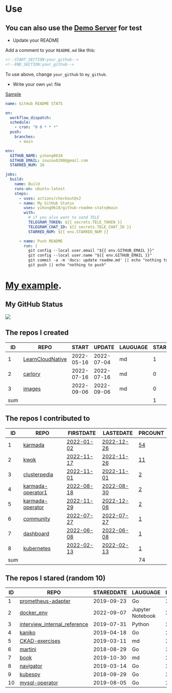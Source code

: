 # Use

## You can also use the [Demo Server](https://github.com/yihong0618/github-readme-stats-server) for test

- Update your README

Add a comment to your `README.md` like this:

```md
<!--START_SECTION:your_github-->
<!--END_SECTION:your_github-->
```
To use above, change `your_github` to `my_github`.

- Write your own `yml` file

[Sample](https://github.com/yihong0618/2021)

```yml
name: GitHub README STATS

on:
  workflow_dispatch:
  schedule:
    - cron: "0 0 * * *"
  push:
    branches:
      - main

env:
  GITHUB_NAME: yihong0618
  GITHUB_EMAIL: zouzou0208@gmail.com
  STARRED_NUM: 10

jobs:
  build:
    name: Build
    runs-on: ubuntu-latest
    steps:
      - uses: actions/checkout@v2
      - name: My GitHub Status
        uses: yihong0618/github-readme-stats@main
        with:
          # if you also want to send TELE
          TELEGRAM_TOKEN: ${{ secrets.TELE_TOKEN }}
          TELEGRAM_CHAT_ID: ${{ secrets.TELE_CHAT_ID }}
          STARRED_NUM: ${{ env.STARRED_NUM }}

      - name: Push README
        run: |
          git config --local user.email "${{ env.GITHUB_EMAIL }}"
          git config --local user.name "${{ env.GITHUB_EMAIL }}"
          git commit -a -m 'docs: update readme.md' || echo "nothing to commit"
          git push || echo "nothing to push"
```



# [My example](https://github.com/yihong0618/2021).

## My GitHub Status
<img align="middle" src="https://github-readme-stats-1.yihong0618.vercel.app/api?username=yihong0618&show_icons=true&&&hide_title=true" />

<!--START_SECTION:my_github-->
## The repos I created
| ID  |                              REPO                               |   START    |   UPDATE   | LAUGUAGE | STARS |
|-----|-----------------------------------------------------------------|------------|------------|----------|-------|
|   1 | [LearnCloudNative](https://github.com/carlory/LearnCloudNative) | 2022-05-16 | 2022-07-04 | md       |     1 |
|   2 | [carlory](https://github.com/carlory/carlory)                   | 2022-07-16 | 2022-07-16 | md       |     0 |
|   3 | [images](https://github.com/carlory/images)                     | 2022-09-06 | 2022-09-06 | md       |     0 |
| sum |                                                                 |            |            |          |     1 |

## The repos I contributed to
| ID  |                                REPO                                |                               FIRSTDATE                                |                               LASTEDATE                                |                                               PRCOUNT                                                |
|-----|--------------------------------------------------------------------|------------------------------------------------------------------------|------------------------------------------------------------------------|------------------------------------------------------------------------------------------------------|
|   1 | [karmada](https://github.com/karmada-io/karmada)                   | [2022-01-02](https://github.com/karmada-io/karmada/pull/1206)          | [2022-12-26](https://github.com/karmada-io/karmada/pull/2990)          | [54](https://github.com/karmada-io/karmada/pulls?q=created%3A2022+is%3Apr+author%3Acarlory)          |
|   2 | [kwok](https://github.com/kubernetes-sigs/kwok)                    | [2022-11-17](https://github.com/kubernetes-sigs/kwok/pull/71)          | [2022-11-26](https://github.com/kubernetes-sigs/kwok/pull/88)          | [11](https://github.com/kubernetes-sigs/kwok/pulls?q=created%3A2022+is%3Apr+author%3Acarlory)        |
|   3 | [clusterpedia](https://github.com/clusterpedia-io/clusterpedia)    | [2022-11-01](https://github.com/clusterpedia-io/clusterpedia/pull/439) | [2022-11-01](https://github.com/clusterpedia-io/clusterpedia/pull/439) | [2](https://github.com/clusterpedia-io/clusterpedia/pulls?q=created%3A2022+is%3Apr+author%3Acarlory) |
|   4 | [karmada-operator1](https://github.com/DaoCloud/karmada-operator1) | [2022-08-18](https://github.com/DaoCloud/karmada-operator1/pull/49)    | [2022-08-30](https://github.com/DaoCloud/karmada-operator1/pull/57)    | [2](https://github.com/DaoCloud/karmada-operator1/pulls?q=created%3A2022+is%3Apr+author%3Acarlory)   |
|   5 | [karmada-operator](https://github.com/karmada-io/karmada-operator) | [2022-11-29](https://github.com/karmada-io/karmada-operator/pull/5)    | [2022-12-08](https://github.com/karmada-io/karmada-operator/pull/9)    | [2](https://github.com/karmada-io/karmada-operator/pulls?q=created%3A2022+is%3Apr+author%3Acarlory)  |
|   6 | [community](https://github.com/karmada-io/community)               | [2022-07-27](https://github.com/karmada-io/community/pull/9)           | [2022-07-27](https://github.com/karmada-io/community/pull/9)           | [1](https://github.com/karmada-io/community/pulls?q=created%3A2022+is%3Apr+author%3Acarlory)         |
|   7 | [dashboard](https://github.com/karmada-io/dashboard)               | [2022-06-08](https://github.com/karmada-io/dashboard/pull/19)          | [2022-06-08](https://github.com/karmada-io/dashboard/pull/19)          | [1](https://github.com/karmada-io/dashboard/pulls?q=created%3A2022+is%3Apr+author%3Acarlory)         |
|   8 | [kubernetes](https://github.com/kubernetes/kubernetes)             | [2022-02-13](https://github.com/kubernetes/kubernetes/pull/108092)     | [2022-02-13](https://github.com/kubernetes/kubernetes/pull/108092)     | [1](https://github.com/kubernetes/kubernetes/pulls?q=created%3A2022+is%3Apr+author%3Acarlory)        |
| sum |                                                                    |                                                                        |                                                                        |                                                                                                   74 |

## The repos I stared (random 10)
| ID |                                          REPO                                          | STAREDDATE |     LAUGUAGE     | LATESTUPDATE |
|----|----------------------------------------------------------------------------------------|------------|------------------|--------------|
|  1 | [prometheus-adapter](https://github.com/kubernetes-sigs/prometheus-adapter)            | 2019-09-23 | Go               | 2023-01-25   |
|  2 | [docker_env](https://github.com/wangzheng422/docker_env)                               | 2022-09-07 | Jupyter Notebook | 2022-12-25   |
|  3 | [interview_internal_reference](https://github.com/0voice/interview_internal_reference) | 2019-07-31 | Python           | 2023-01-29   |
|  4 | [kaniko](https://github.com/GoogleContainerTools/kaniko)                               | 2019-04-18 | Go               | 2023-01-28   |
|  5 | [CKAD-exercises](https://github.com/dgkanatsios/CKAD-exercises)                        | 2019-03-11 | md               | 2023-01-29   |
|  6 | [martini](https://github.com/go-martini/martini)                                       | 2018-08-29 | Go               | 2023-01-29   |
|  7 | [book](https://github.com/KeKe-Li/book)                                                | 2019-10-30 | md               | 2022-12-07   |
|  8 | [navigator](https://github.com/jetstack/navigator)                                     | 2019-03-14 | Go               | 2022-12-10   |
|  9 | [kubespy](https://github.com/pulumi/kubespy)                                           | 2018-09-29 | Go               | 2023-01-24   |
| 10 | [mysql-operator](https://github.com/bitpoke/mysql-operator)                            | 2019-08-05 | Go               | 2023-01-17   |

<!--END_SECTION:my_github-->
